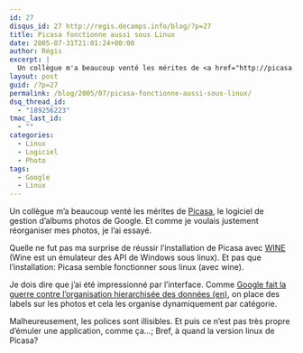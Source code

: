 ```yaml
---
id: 27
disqus_id: 27 http://regis.decamps.info/blog/?p=27
title: Picasa fonctionne aussi sous Linux
date: 2005-07-31T21:01:24+00:00
author: Régis
excerpt: |
  Un collègue m'a beaucoup venté les mérites de <a href="http://picasa.google.com/index.html">Picasa</a>, le logiciel de gestion d'albums photos de Google. Et comme je voulais justement réorganiser mes photos, je l'ai essayé. J'ai constaté avec surprise qu'il fonctionnait sous linux.
layout: post
guid: /?p=27
permalink: /blog/2005/07/picasa-fonctionne-aussi-sous-linux/
dsq_thread_id:
  - "189256223"
tmac_last_id:
  - ""
categories:
  - Linux
  - Logiciel
  - Photo
tags:
  - Google
  - Linux
---
```

Un collègue m’a beaucoup venté les mérites de [Picasa](http://picasa.google.com/index.html), le logiciel de gestion d’albums photos de Google. Et comme je voulais justement réorganiser mes photos, je l’ai essayé.

Quelle ne fut pas ma surprise de réussir l’installation de Picasa avec [WINE](http://www.winehq.com/) (Wine est un émulateur des API de Windows sous linux). Et pas que l’installation: Picasa semble fonctionner sous linux (avec wine).

Je dois dire que j’ai été impressionné par l’interface. Comme [Google fait la guerre contre l’organisation hierarchisée des données (en)](http://www.microcontentnews.com/articles/deathofhierarchy.htm), on place des labels sur les photos et cela les organise dynamiquement par catégorie.

Malheureusement, les polices sont illisibles. Et puis ce n’est pas très propre d’émuler une application, comme ça…; Bref, à quand la version linux de Picasa?
